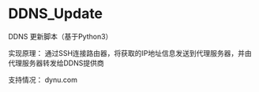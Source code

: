 # DDNS_Update
DDNS 更新脚本（基于Python3）

实现原理：
通过SSH连接路由器，将获取的IP地址信息发送到代理服务器，并由代理服务器转发给DDNS提供商

支持情况： 
dynu.com
